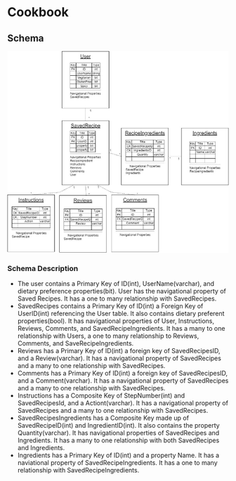 # Cookbook



## Schema
![Schema Image](assets/Schema.JPG)

### Schema Description
- The user contains a Primary Key of ID(int), UserName(varchar), and dietary preference properties(bit). User has the navigational property of Saved Recipes. It has a one to many relationship with SavedRecipes. 
- SavedRecipes contains a Primary Key of ID(int) a Foreign Key of UserID(int) referencing the User table. It also contains dietary preferent properties(bool). It has navigational properties of User, Instructions, Reviews, Comments, and SavedRecipeIngredients. It has a many to one relationship with Users, a one to many relationship to Reviews, Comments, and SaveRecipeIngredients.
- Reviews has a Primary Key of ID(int) a foreign key of SavedRecipesID, and a Review(varchar). It has a navigational property of SavedRecipes and a many to one relationship with SavedRecipes. 
- Comments has a Primary Key of ID(int) a foreign key of SavedRecipesID, and a Comment(varchar). It has a navigational property of SavedRecipes and a many to one relationship with SavedRecipes. 
- Instructions has a Composite Key of StepNumber(int) and SavedRecipesId, and a Actiont(varchar). It has a navigational property of SavedRecipes and a many to one relationship with SavedRecipes. 
- SavedRecipesIngredients has a Composite Key made up of SavedRecipeID(int) and IngredientID(int). It also contains the property Quantity(varchar). It has navigational properties of SavedRecipes and Ingredients. It has a many to one relationship with both SavedRecipes and Ingredients. 
- Ingredients has a Primary Key of ID(int) and a property Name. It has a naviational property of SavedRecipeIngredients. It has a one to many relationship with SavedRecipeIngredients. 

